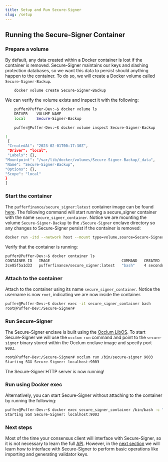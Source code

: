 ```yaml
---
title: Setup and Run Secure-Signer
slug: /setup
---
```


## Running the Secure-Signer Container

### Prepare a volume

By default, any data created within a Docker container is lost if the container is removed. Secure-Signer maintains our keys and slashing protection databases, so we want this data to persist should anything happen to the container. To do so, we will create a Docker volume called `Secure-Signer-Backup`.

```bash
    docker volume create Secure-Signer-Backup
```

We can verify the volume exists and inspect it with the following:

```bash
    puffer@Puffer-Dev:~$ docker volume ls
    DRIVER    VOLUME NAME
    local     Secure-Signer-Backup

    puffer@Puffer-Dev:~$ docker volume inspect Secure-Signer-Backup                                                                 [0/1657]

[
 {
 "CreatedAt": "2023-02-01T00:17:30Z",
 "Driver": "local",
 "Labels": {},
"Mountpoint": "/var/lib/docker/volumes/Secure-Signer-Backup/_data",
"Name": "Secure-Signer-Backup",
"Options": {},
"Scope": "local"
}
]

```

### Start the container

The `pufferfinance/secure_signer:latest` container image can be found [here](https://hub.docker.com/r/pufferfinance/secure_signer). The following command will start running a secure_signer container with the name `secure_signer_container`. Notice we are mounting the volume `Secure-Signer-Backup` to the `/Secure-Signer` enclave directory so any changes to Secure-Signer persist if the container is removed:

```bash
docker run -itd --network host --mount type=volume,source=Secure-Signer-Backup,destination=/Secure-Signer -v /var/run/aesmd:/var/run/aesmd --device /dev/sgx/enclave --device /dev/sgx/provision --name secure_signer_container pufferfinance/secure_signer:latest
```

Verify that the container is running:

```bash
puffer@Puffer-Dev:~$ docker container ls
CONTAINER ID   IMAGE                                COMMAND   CREATED         STATUS         PORTS     NAMES
3ce85f5a1d33   pufferfinance/secure_signer:latest   "bash"    4 seconds ago   Up 3 seconds             secure_signer_container
```

### Attach to the container

Attach to the container using its name `secure_signer_container`. Notice the username is now `root`, indicating we are now inside the container.

```bash
puffer@Puffer-Dev:~$ docker exec -it secure_signer_container bash
root@Puffer-Dev:/Secure-Signer#
```

### Run Secure-Signer

The Secure-Signer enclave is built using the [Occlum LibOS](https://github.com/occlum/occlum). To start Secure-Signer we will use the `occlum run` command and point to the `secure-signer` binary stored within the Occlum enclave image and specify port `9003`.

```bash
root@Puffer-Dev:/Secure-Signer# occlum run /bin/secure-signer 9003
Starting SGX Secure-Signer: localhost:9003
```

The Secure-Signer HTTP server is now running!

### Run using Docker exec

Alternatively, you can start Secure-Signer without attaching to the container by running the following:

```bash
puffer@Puffer-Dev:~$ docker exec secure_signer_container /bin/bash -c "occlum run /bin/secure-signer 9003"
Starting SGX Secure-Signer: localhost:9003
```

### Next steps

Most of the time your consensus client will interface with Secure-Signer, so it is not necessary to learn the full [API](https://pufferfinance.github.io/secure-signer-api-docs/redoc-static.html). However, in the [next section](client) we will learn how to interface with Secure-Signer to perform basic operations like importing and generating validator keys.
